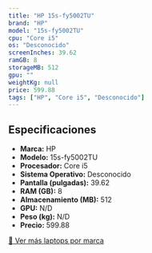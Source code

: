 ```yaml
---
title: "HP 15s-fy5002TU"
brand: "HP"
model: "15s-fy5002TU"
cpu: "Core i5"
os: "Desconocido"
screenInches: 39.62
ramGB: 8
storageMB: 512
gpu: ""
weightKg: null
price: 599.88
tags: ["HP", "Core i5", "Desconocido"]
---
```

## Especificaciones

- **Marca:** HP
- **Modelo:** 15s-fy5002TU
- **Procesador:** Core i5
- **Sistema Operativo:** Desconocido
- **Pantalla (pulgadas):** 39.62
- **RAM (GB):** 8
- **Almacenamiento (MB):** 512
- **GPU:** N/D
- **Peso (kg):** N/D
- **Precio:** 599.88

[:rocket: Ver más laptops por marca](/brand/hp)

